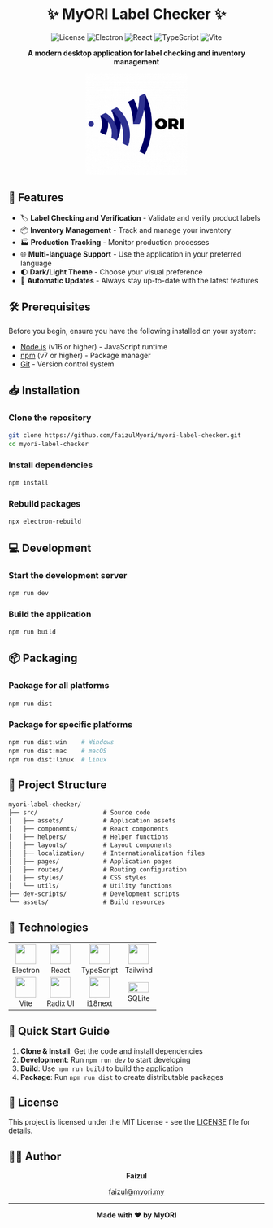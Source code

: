 <div align="center">

# ✨ MyORI Label Checker ✨

![License](https://img.shields.io/badge/license-MIT-blue)
![Electron](https://img.shields.io/badge/Electron-34.0.2-47848F?logo=electron&logoColor=white)
![React](https://img.shields.io/badge/React-19.0.0-61DAFB?logo=react&logoColor=white)
![TypeScript](https://img.shields.io/badge/TypeScript-5.7.3-3178C6?logo=typescript&logoColor=white)
![Vite](https://img.shields.io/badge/Vite-6.0.11-646CFF?logo=vite&logoColor=white)

**A modern desktop application for label checking and inventory management**

<img src="assets/icon.png" alt="MyORI Label Checker Logo" width="200"/>

</div>

## 🚀 Features

- 🏷️ **Label Checking and Verification** - Validate and verify product labels
- 📦 **Inventory Management** - Track and manage your inventory
- 🏭 **Production Tracking** - Monitor production processes
- 🌐 **Multi-language Support** - Use the application in your preferred language
- 🌓 **Dark/Light Theme** - Choose your visual preference
- 🔄 **Automatic Updates** - Always stay up-to-date with the latest features

## 🛠️ Prerequisites

Before you begin, ensure you have the following installed on your system:

- [Node.js](https://nodejs.org/) (v16 or higher) - JavaScript runtime
- [npm](https://www.npmjs.com/) (v7 or higher) - Package manager
- [Git](https://git-scm.com/) - Version control system

## 📥 Installation

### Clone the repository

```bash
git clone https://github.com/faizulMyori/myori-label-checker.git
cd myori-label-checker
```

### Install dependencies

```bash
npm install
```

### Rebuild packages

```bash
npx electron-rebuild
```

## 💻 Development

### Start the development server

```bash
npm run dev
```

### Build the application

```bash
npm run build
```

## 📦 Packaging

### Package for all platforms

```bash
npm run dist
```

### Package for specific platforms

```bash
npm run dist:win    # Windows
npm run dist:mac    # macOS
npm run dist:linux  # Linux
```

## 📂 Project Structure

```
myori-label-checker/
├── src/                  # Source code
│   ├── assets/           # Application assets
│   ├── components/       # React components
│   ├── helpers/          # Helper functions
│   ├── layouts/          # Layout components
│   ├── localization/     # Internationalization files
│   ├── pages/            # Application pages
│   ├── routes/           # Routing configuration
│   ├── styles/           # CSS styles
│   └── utils/            # Utility functions
├── dev-scripts/          # Development scripts
└── assets/               # Build resources
```

## 🔧 Technologies

<table>
  <tr>
    <td align="center"><img src="https://cdn.jsdelivr.net/gh/devicons/devicon/icons/electron/electron-original.svg" width="40" height="40"/><br/>Electron</td>
    <td align="center"><img src="https://cdn.jsdelivr.net/gh/devicons/devicon/icons/react/react-original.svg" width="40" height="40"/><br/>React</td>
    <td align="center"><img src="https://cdn.jsdelivr.net/gh/devicons/devicon/icons/typescript/typescript-original.svg" width="40" height="40"/><br/>TypeScript</td>
    <td align="center"><img src="https://cdn.jsdelivr.net/gh/devicons/devicon@latest/icons/tailwindcss/tailwindcss-original-wordmark.svg" width="40" height="40"/><br/>Tailwind</td>
  </tr>
  <tr>
    <td align="center"><img src="https://vitejs.dev/logo.svg" width="40" height="40"/><br/>Vite</td>
    <td align="center"><img src="https://www.radix-ui.com/favicon.png" width="40" height="40"/><br/>Radix UI</td>
    <td align="center"><img src="https://www.i18next.com/~gitbook/image?url=https%3A%2F%2F286188001-files.gitbook.io%2F%7E%2Ffiles%2Fv0%2Fb%2Fgitbook-legacy-files%2Fo%2Fspaces%252F-L9iS6Wm2hynS5H9Gj7j%252Favatar.png%3Fgeneration%3D1523462254548780%26alt%3Dmedia&width=32&dpr=4&quality=100&sign=8c4f54cf&sv=2" width="40" height="40"/><br/>i18next</td>
    <td align="center"><img src="https://www.sqlite.org/images/sqlite370_banner.gif" width="40" height="20"/><br/>SQLite</td>
  </tr>
</table>

## 📝 Quick Start Guide

1. **Clone & Install**: Get the code and install dependencies
2. **Development**: Run `npm run dev` to start developing
3. **Build**: Use `npm run build` to build the application
4. **Package**: Run `npm run dist` to create distributable packages

## 📄 License

This project is licensed under the MIT License - see the [LICENSE](LICENSE) file for details.

## 👨‍💻 Author

<div align="center">

**Faizul**

[faizul@myori.my](mailto:faizul@myori.my)

</div>

---

<div align="center">

**Made with ❤️ by MyORI**

</div>